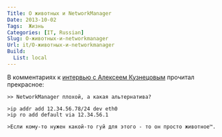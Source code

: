 ```yaml
---
Title: О животных и NetworkManager
Date: 2013-10-02
Tags:  Жизнь
Categories: [IT, Russian]
Slug: О-животных-и-networkmanager
Url: it/О-животных-и-networkmanager
Build:
  List: local
---
```


В комментариях к [интервью с Алексеем Кузнецовым](http://www.opennet.ru/opennews/art.shtml?num=38016)
прочитал прекрасное:

```
>> NetworkManager плохой, а какая альтернатива?

>ip addr add 12.34.56.78/24 dev eth0
>ip ro add default via 12.34.56.1

>Если кому-то нужен какой-то гуй для этого - то он просто животное™.
```
